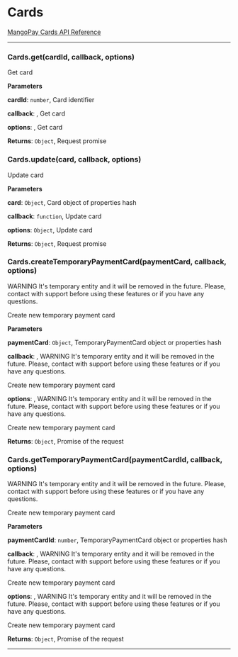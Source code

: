 # Cards

[MangoPay Cards API Reference](https://docs.mangopay.com/api-references/card/)



* * *

### Cards.get(cardId, callback, options) 

Get card

**Parameters**

**cardId**: `number`, Card identifier

**callback**: , Get card

**options**: , Get card

**Returns**: `Object`, Request promise


### Cards.update(card, callback, options) 

Update card

**Parameters**

**card**: `Object`, Card object of properties hash

**callback**: `function`, Update card

**options**: `Object`, Update card

**Returns**: `Object`, Request promise


### Cards.createTemporaryPaymentCard(paymentCard, callback, options) 

WARNING
It's temporary entity and it will be removed in the future.
Please, contact with support before using these features or if you have any questions.

Create new temporary payment card

**Parameters**

**paymentCard**: `Object`, TemporaryPaymentCard object or properties hash

**callback**: , WARNING
It's temporary entity and it will be removed in the future.
Please, contact with support before using these features or if you have any questions.

Create new temporary payment card

**options**: , WARNING
It's temporary entity and it will be removed in the future.
Please, contact with support before using these features or if you have any questions.

Create new temporary payment card

**Returns**: `Object`, Promise of the request


### Cards.getTemporaryPaymentCard(paymentCardId, callback, options) 

WARNING
It's temporary entity and it will be removed in the future.
Please, contact with support before using these features or if you have any questions.

Create new temporary payment card

**Parameters**

**paymentCardId**: `number`, TemporaryPaymentCard object or properties hash

**callback**: , WARNING
It's temporary entity and it will be removed in the future.
Please, contact with support before using these features or if you have any questions.

Create new temporary payment card

**options**: , WARNING
It's temporary entity and it will be removed in the future.
Please, contact with support before using these features or if you have any questions.

Create new temporary payment card

**Returns**: `Object`, Promise of the request



* * *










